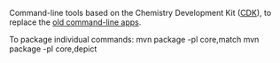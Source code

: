 Command-line tools based on the Chemistry Development Kit ([CDK](https://github.com/cdk/cdk)), to replace the [old command-line apps](http://sourceforge.net/p/cdk/svn/12731/tree/cdk-clapps/trunk/src/main/org/openscience/cdk/applications/).

To package individual commands:
mvn package -pl core,match
mvn package -pl core,depict
